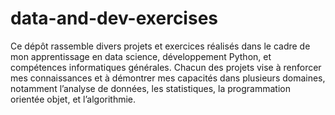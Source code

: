 # data-and-dev-exercises
 Ce dépôt rassemble divers projets et exercices réalisés dans le cadre de mon apprentissage en data science, développement Python, et compétences informatiques générales. Chacun des projets vise à renforcer mes connaissances et à démontrer mes capacités dans plusieurs domaines, notamment l’analyse de données, les statistiques, la programmation orientée objet, et l’algorithmie.
